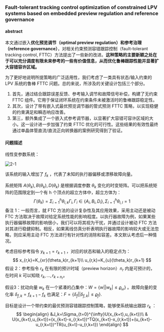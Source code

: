### Fault-tolerant tracking control optimization of constrained LPV systems based on embedded preview regulation and reference governance



#### abstract

本文通过嵌入**优化预览调节（optimal preview regulation）**和**参考治理（reference governance）**，对相关约束预测容错跟踪控制（fault-tolerant tracking control, FTTC）方法提出了一些新的改进。**这种策略的主要新颖之处在于可以充分调度有限未来参考的一些有价值信息，从而优化鲁棒跟踪性能并显著扩大容错容许区域。**

为了更好地说明所提策略的广泛适用性，我们考虑了一类具有状态/输入约束的 LPV 系统的鲁棒 FTTC 问题。总的来说，所涉及的关键设计包括三个部分。

1. 首先，通过结合跟踪误差反馈、参考输入调节和故障信号补偿，构建了无约束 FTTC 组件。它用于保证闭环系统在约束条件未被激活时的鲁棒跟踪稳定性。
2. 其次，设计了带有嵌入式最优预览调节器的管式预测 FTTC 策略，以实现稳健的约束满足和瞬态响应改善。
3. 第三，额外集成了一个嵌入式参考调节器，以显著扩大容错可容许区域的大小。这一设计进一步加强了约束 FTTC 优化的可行性。这些结果的有效性最终通过单晶体管直流/直流正向转换器的案例研究得到了验证。



#### 问题描述

线性变参数系统：

![2-1](E:\Library\硕士实验室\MPC\Note\2024_1\image\2-1.png)

该系统的输入增加了 $f_k$ ，代表了未知的执行器偏移或漂移故障向量。

系统矩阵 $A(\theta_k),B(\theta_k),D(\theta_k)$ 是根据调度参数 $\theta_k$ 变化的时变矩阵。可以把系统矩阵的范围限定到一个有 h 个顶点的超立方体中，超立方体为：
$$
\Gamma(\theta_k)=\Sigma_{i=1}^h\theta_{i,k}\Gamma_i,\Gamma_i\in\{ A_i,B_i,D_i \},\Sigma_{i=1}^h\theta_{i,l}=1
$$
备注 1：一般而言，就 FTC 方法的设计复杂性及其应用效果，采用主动还是被动 FTC 方法取决于故障对给定系统性能的影响程度。以执行器故障为例，如果某些执行器偏移故障的影响很小，我们可以将其视为干扰，并通过设计被动 FTC 方法对其进行稳健抑制。相反，如果离线仿真分析表明执行器故障的影响较大或无法忽略，则应采用主动 FTC 方法进行有针对性的消除和容差。本文默认考虑后一种情况。

考虑目标参考指令 $y_{k+1}=r_{k+1}$ ，对应的状态和输入的稳定点为：
$$
x_{r,k}=K_{xr}(\theta_k)r_{k+1}\\
u_{r,k}=K_{u}(\theta_k)r_{k+1}
$$
假设 2：参考指令 $r_k$ 在有限的预计时域（preview horizon）$n_r$ 内是可预计的，在时间 $k$ 可以知晓 $r_k,\dots,r_{k+n_r}$。

假设3：扰动向量 $w_k$ 在一个紧凑的凸集中：$W=\{ w||w_k|\leq \varrho_\omega\}$ 。故障向量的变化率 $\delta_{f,k}=f_{k+1}-f_k$ 也满足：$F=\{ \delta_f||\delta_{f,k}|\leq \varrho_f\}$. 



目标是设计一个带约束的最优预测容错跟踪控制策略，能够使系统输出跟踪 $r_k$ ：
$$
\begin{align}
&J_k=\Sigma_{t=0}^{\infty}U(x_{k+t},u_{k+t})\\
& U(x_{k+t},u_{k+t})=(x_{k+t}-x_{r,k+t})^TQ(x_{k+t}-x_{r,k+t})+(u_{k+t}-u_{r,k+t})^TR(u_{k+t}-u_{r,k+t})
\end{align}
$$
